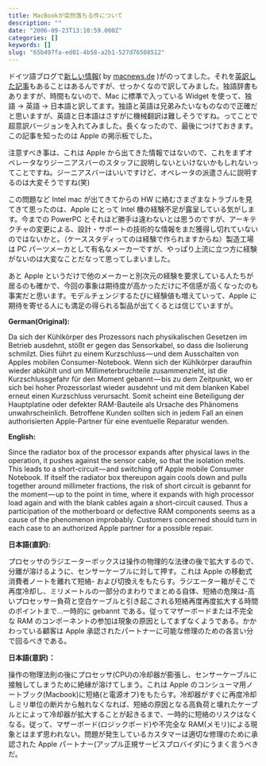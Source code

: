 ```yaml
---
title: MacBookが突然落ちる件について
description: ""
date: "2006-09-23T13:10:59.000Z"
categories: []
keywords: []
slug: "65b497fa-ed01-4b58-a2b1-527d76508512"
---
```


ドイツ語ブログで[新しい情報](http://www.macnews.de/news/79194)( by [macnews.de](http://www.macnews.de/) )がのってました。それを[英訳した記事](http://machouse.mhouse-j.com/?p=69)もあることはあるんですが、せっかくなので訳してみました。独語辞書もありますが、時間もないので、Mac に標準で入っている Widget を使って、独語 → 英語 → 日本語と訳してます。独語と英語は兄弟みたいなものなので正確だと思いますが、英語と日本語はさすがに機械翻訳は難しそうですね。ってことで超意訳バージョンを入れてみました。長くなったので、最後につけておきます。この記事を知ったのは Apple の掲示板でした。

注意すべき事は、これは Apple から出てきた情報ではないので、これをまずオペレータなりジーニアスバーのスタッフに説明しないといけないかもしれないってことですね。ジーニアスバーはいいですけど、オペレータの派遣さんに説明するのは大変そうですね(笑)

この問題など Intel mac が出てきてからの HW に絡むさまざまなトラブルを見てきて思ったのは、Apple にとって Intel 機の経験不足が露呈している気がします。今までの PowerPC とそれほど勝手は違わないとは思うのですが、アーキテクチャの変更による、設計・サポートの技術的な情報をまだ獲得し切れていないのではないかと。（ケーススタディってのは経験で作られますからね）製造工場は PC パーツメーカとして有名なメーカーですが、やっぱり上流に立つ方に経験がないのは大変なことだなって思ってしまいました。

あと Apple というだけで他のメーカーと別次元の経験を要求している人たちが居るのも確かで、今回の事象は期待度が高かっただけに不信感が高くなったのも事実だと思います。モデルチェンジするたびに経験値も増えていって、Apple に期待を寄せる人にも満足の得られる製品が出てくるとは信じていますが。

**German(Original):**

Da sich der Kühlkörper des Prozessors nach physikalischen Gesetzen im Betrieb ausdehnt, stößt er gegen das Sensorkabel, so dass die Isolierung schmilzt. Dies führt zu einem Kurzschluss — und dem Ausschalten von Apples mobilen Consumer-Notebook. Wenn sich der Kühlkörper daraufhin wieder abkühlt und um Millimeterbruchteile zusammenzieht, ist die Kurzschlussgefahr für den Moment gebannt — bis zu dem Zeitpunkt, wo er sich bei hoher Prozessorlast wieder ausdehnt und mit dem blanken Kabel erneut einen Kurzschluss verursacht. Somit scheint eine Beteiligung der Hauptplatine oder defekter RAM-Bauteile als Ursache des Phänomens unwahrscheinlich. Betroffene Kunden sollten sich in jedem Fall an einen authorisierten Apple-Partner für eine eventuelle Reparatur wenden.

**English:**

Since the radiator box of the processor expands after physical laws in the operation, it pushes against the sensor cable, so that the isolation melts. This leads to a short-circuit — and switching off Apple mobile Consumer Notebook. If itself the radiator box thereupon again cools down and pulls together around millimeter fractions, the risk of short circuit is gebannt for the moment — up to the point in time, where it expands with high processor load again and with the blank cables again a short-circuit caused. Thus a participation of the motherboard or defective RAM components seems as a cause of the phenomenon improbably. Customers concerned should turn in each case to an authorized Apple partner for a possible repair.

**日本語(直訳):**

プロセッサのラジエーターボックスは操作の物理的な法律の後で拡大するので、分離が溶けるように、センサーケーブルに対して押す。これは Apple の移動式消費者ノートを離れて短絡- および切換えをもたらす。ラジエーター箱がそこで再度冷却し、ミリメートルの一部分のまわりでまとめる自体、短絡の危険は-高いプロセッサー負荷と空白ケーブルと引き起こされる短絡再度再度拡大する時間のポイントまで…一時的に gebannt である。従ってマザーボードまたは不完全な RAM のコンポーネントの参加は現象の原因としてまずなくようである。かかわっている顧客は Apple 承認されたパートナーに可能な修理のための各言い分で回るべきである。

**日本語(意訳)：**

操作の物理法則の後にプロセッサ(CPU)の冷却器が膨張し、センサーケーブルに接触してしまうために絶縁が溶けてしまう。これは Apple のコンシューマ用ノートブック(Macbook)に短絡(と電源オフ)をもたらす。冷却器がすぐに再度冷却しミリ単位の断片から触れなくなれば、短絡の原因となる高負荷と壊れたケーブルとによって冷却器が拡大することが起きるまで、一時的に短絡のリスクはなくなる。従って、マザーボード(ロジックボード)や不完全な RAM(メモリ)による現象とはまず思われない。問題が発生しているカスタマーは適切な修理のために承認された Apple パートナー(アップル正規サービスプロバイダ)にうまく言うべきだ。
